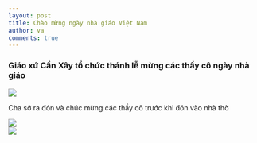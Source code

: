 ```yaml
---
layout: post
title: Chào mừng ngày nhà giáo Việt Nam
author: va
comments: true
---
```


### Giáo xứ Cần Xây tổ chức thánh lễ mừng các thầy cô ngày nhà giáo

<div class="center">
    <img src="https://i.imgur.com/vTJngoJ.jpg"/>
    <p>Cha sở ra đón và chúc mừng các thầy cô trước khi đón vào nhà thờ</p>
</div>

<div class="center">
    <img src="https://i.imgur.com/tHneci9.jpg"/>
</div>

<div class="center">
    <img src="https://i.imgur.com/XKTheT3.jpg"/>
</div>
